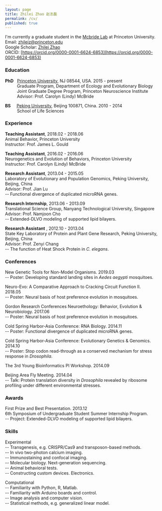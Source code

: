 ```yaml
---
layout: page
title: Zhilei Zhao 赵志磊
permalink: /cv/
published: true
---
```


I'm currently a graduate student in the [Mcbride Lab](https://mcbridelab.princeton.edu/) at Princeton University.    
Email: zhileiz@princeton.edu    
Google Scholar: [Zhilei Zhao](https://scholar.google.com/citations?user=jqFT-xoAAAAJ&hl=en)   
ORCID: [https://orcid.org/0000-0001-6624-6853](https://orcid.org/0000-0001-6624-6853)   

### Education
**PhD**	&nbsp; [Princeton University](https://en.wikipedia.org/wiki/Princeton_University), NJ 08544, USA. 2015 - present    
&nbsp; &nbsp; &nbsp; &nbsp; &nbsp; Graduate Program, Department of Ecology and Evolutionary Biology    
&nbsp; &nbsp; &nbsp; &nbsp; &nbsp; Joint Graduate Degree Program, Princeton Neuroscience Institute      
&nbsp; &nbsp; &nbsp; &nbsp; &nbsp; Advisor: Prof. Carolyn (Lindy) McBride    

**BS** &nbsp; &nbsp; [Peking University](https://en.wikipedia.org/wiki/Peking_University), Beijing 100871, China. 2010 - 2014    
&nbsp; &nbsp; &nbsp; &nbsp; &nbsp; School of Life Sciences  

### Experience
**Teaching Assistant**, 2018.02 - 2018.06    
Animal Behavior, Princeton University  
Instructor: Prof. James L. Gould

**Teaching Assistant**, 2016.02 - 2016.06  
Neurogenetics and Evolution of Behaviors, Princeton University  
Instructor: Prof. Carolyn (Lindy) McBride

**Research Assistant**, 2013.04 - 2015.05  
Laboratory of Evolutionary and Population Genomics, Peking University, Beijing, China    
Advisor: Prof. Jian Lu  
-- Functional divergence of duplicated microRNA genes.

**Research Internship**, 2013.06 - 2013.09  
Translational Science Group, Nanyang Technological University, Singapore    
Advisor: Prof. Namjoon Cho  
-- Extended-DLVO modeling of supported lipid bilayers.  

**Research Assistant** , 2012.10 - 2013.04  
State Key Laboratory of Protein and Plant Gene Research, Peking University, Beijing, China   
Advisor: Prof. Zenyi Chang  
-- The function of Heat Shock Protein in _C. elegans_.      

### Conferences
New Genetic Tools for Non-Model Organisms. 2019.03  
-- Poster: Developing standard landing sites in _Aedes aegypti_ mosquitoes.   

Neuro-Evo: A Comparative Approach to Cracking Circuit Function II. 2018.05  
-- Poster: Neural basis of host preference evolution in mosquitoes.    

Gordon Research Conferences Neuroethology: Behavior, Evolution & Neurobiology. 2017.06  
-- Poster: Neural basis of host preference evolution in mosquitoes.  

Cold Spring Harbor-Asia Conference: RNA Biology. 2014.11    
-- Poster: Functional divergence of duplicated microRNA genes.  

Cold Spring Harbor-Asia Conference: Evolutionary Genetics & Genomics. 2014.10   
-- Poster: Stop codon read-through as a conserved mechanism for stress response in _Drosophila_.  

The 3rd Young Bioinformatics PI Workshop. 2014.09    

Beijing Area Fly Meeting. 2014.04    
-- Talk: Protein translation diversity in _Drosophila_ revealed by ribosome profiling under different environmental stresses.

### Awards
First Prize and Best Presentation. 2013.12    
6th Symposium of Undergraduate Student Summer Internship Program.     
-- Project: Extended-DLVO modeling of supported lipid bilayers.  

### Skills
Experimental  
-- Transgenesis, e.g. CRISPR/Cas9 and transposon-based methods.  
-- In vivo two-photon calcium imaging.  
-- Immunostaining and confocal imaging.  
-- Molecular biology. Next-generation sequencing.   
-- Animal behavioral tests.   
-- Constructing custom devices. Electronics.   

Computational  
-- Familiarity with Python, R, Matlab.  
-- Familiarity with Arduino boards and control.   
-- Image analysis and computer vision.   
-- Statistical methods, e.g. generalized linear model.
